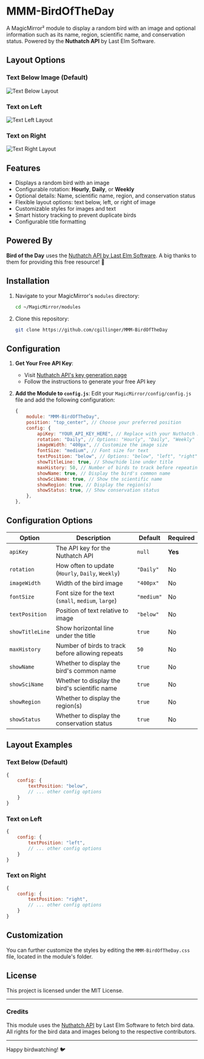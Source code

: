 # MMM-BirdOfTheDay

A MagicMirror² module to display a random bird with an image and optional information such as its name, region, scientific name, and conservation status. Powered by the **Nuthatch API** by Last Elm Software.

## Layout Options

### Text Below Image (Default)
![Text Below Layout](screenshots/BoDbelow.png)

### Text on Left
![Text Left Layout](screenshots/BoDleft.png)

### Text on Right
![Text Right Layout](screenshots/BoDright.png)

## Features
- Displays a random bird with an image
- Configurable rotation: **Hourly**, **Daily**, or **Weekly**
- Optional details: Name, scientific name, region, and conservation status
- Flexible layout options: text below, left, or right of image
- Customizable styles for images and text
- Smart history tracking to prevent duplicate birds
- Configurable title formatting

## Powered By
**Bird of the Day** uses the [Nuthatch API by Last Elm Software](https://nuthatch.lastelm.software/). A big thanks to them for providing this free resource! 🌟

## Installation
1. Navigate to your MagicMirror's `modules` directory:
   ```bash
   cd ~/MagicMirror/modules
   ```
2. Clone this repository:
   ```bash
   git clone https://github.com/cgillinger/MMM-BirdOfTheDay
   ```

## Configuration
1. **Get Your Free API Key**:
   - Visit [Nuthatch API's key generation page](https://nuthatch.lastelm.software/getKey.html)
   - Follow the instructions to generate your free API key

2. **Add the Module to `config.js`**:
   Edit your `MagicMirror/config/config.js` file and add the following configuration:
   ```javascript
   {
       module: "MMM-BirdOfTheDay",
       position: "top_center", // Choose your preferred position
       config: {
           apiKey: "YOUR_API_KEY_HERE", // Replace with your Nuthatch API key
           rotation: "Daily", // Options: "Hourly", "Daily", "Weekly"
           imageWidth: "400px", // Customize the image size
           fontSize: "medium", // Font size for text
           textPosition: "below", // Options: "below", "left", "right"
           showTitleLine: true, // Show/hide line under title
           maxHistory: 50, // Number of birds to track before repeating
           showName: true, // Display the bird's common name
           showSciName: true, // Show the scientific name
           showRegion: true, // Display the region(s)
           showStatus: true, // Show conservation status
       },
   },
   ```

## Configuration Options

| **Option**       | **Description**                                        | **Default**   | **Required** |
|-----------------|--------------------------------------------------------|---------------|--------------|
| `apiKey`        | The API key for the Nuthatch API                        | `null`        | **Yes**      |
| `rotation`      | How often to update (`Hourly`, `Daily`, `Weekly`)       | `"Daily"`     | No           |
| `imageWidth`    | Width of the bird image                                 | `"400px"`     | No           |
| `fontSize`      | Font size for the text (`small`, `medium`, `large`)     | `"medium"`    | No           |
| `textPosition`  | Position of text relative to image                      | `"below"`     | No           |
| `showTitleLine` | Show horizontal line under the title                    | `true`        | No           |
| `maxHistory`    | Number of birds to track before allowing repeats        | `50`          | No           |
| `showName`      | Whether to display the bird's common name               | `true`        | No           |
| `showSciName`   | Whether to display the bird's scientific name           | `true`        | No           |
| `showRegion`    | Whether to display the region(s)                        | `true`        | No           |
| `showStatus`    | Whether to display the conservation status              | `true`        | No           |

## Layout Examples

### Text Below (Default)
```javascript
{
    config: {
        textPosition: "below",
        // ... other config options
    }
}
```

### Text on Left
```javascript
{
    config: {
        textPosition: "left",
        // ... other config options
    }
}
```

### Text on Right
```javascript
{
    config: {
        textPosition: "right",
        // ... other config options
    }
}
```

## Customization
You can further customize the styles by editing the `MMM-BirdOfTheDay.css` file, located in the module's folder.

## License
This project is licensed under the MIT License.

---

### Credits
This module uses the [Nuthatch API](https://nuthatch.lastelm.software/) by Last Elm Software to fetch bird data. All rights for the bird data and images belong to the respective contributors.

---

Happy birdwatching! 🐦